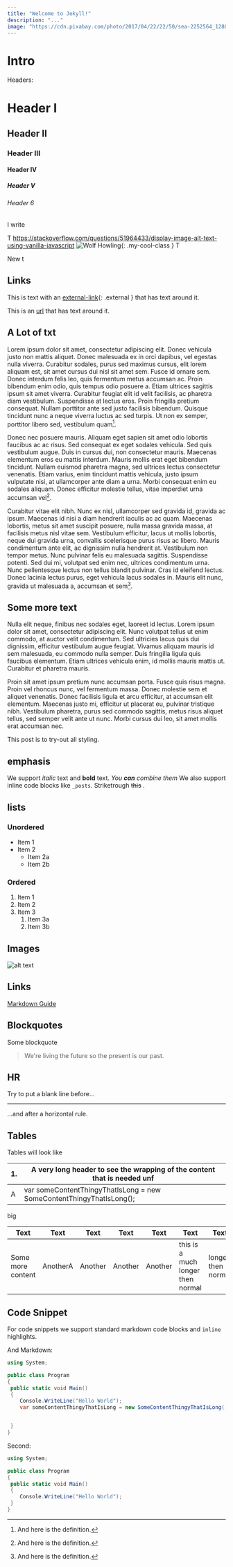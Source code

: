```yaml
---
title: "Welcome to Jekyll!"
description: "..."
image: "https://cdn.pixabay.com/photo/2017/04/22/22/50/sea-2252564_1280.jpg"
---
```


# Intro


Headers:
# Header I
## Header II
### Header III
#### Header IV
##### Header V
###### Header 6

I write

T
https://stackoverflow.com/questions/51964433/display-image-alt-text-using-vanilla-javascript
![Wolf Howling](https://cdn.pixabay.com/photo/2019/10/19/11/35/wolf-4561204_1280.png){: .my-cool-class }
T

New t

## Links
This is text with an [external-link](https://stackoverflow.com/questions/51964433/display-image-alt-text-using-vanilla-javascript){: .external } that has text around it.

This is an [url](https://stackoverflow.com/questions/51964433/display-image-alt-text-using-vanilla-javascript) that has text around it.

## A Lot of txt

Lorem ipsum dolor sit amet, consectetur adipiscing elit. Donec vehicula justo non mattis aliquet. Donec malesuada ex in orci dapibus, vel egestas nulla viverra. Curabitur sodales, purus sed maximus cursus, elit lorem aliquam est, sit amet cursus dui nisl sit amet sem. Fusce id ornare sem. Donec interdum felis leo, quis fermentum metus accumsan ac. Proin bibendum enim odio, quis tempus odio posuere a. Etiam ultrices sagittis ipsum sit amet viverra. Curabitur feugiat elit id velit facilisis, ac pharetra diam vestibulum. Suspendisse at lectus eros. Proin fringilla pretium consequat. Nullam porttitor ante sed justo facilisis bibendum. Quisque tincidunt nunc a neque viverra luctus ac sed turpis. Ut non ex semper, porttitor libero sed, vestibulum quam[^1].

Donec nec posuere mauris. Aliquam eget sapien sit amet odio lobortis faucibus ac ac risus. Sed consequat ex eget sodales vehicula. Sed quis vestibulum augue. Duis in cursus dui, non consectetur mauris. Maecenas elementum eros eu mattis interdum. Mauris mollis erat eget bibendum tincidunt. Nullam euismod pharetra magna, sed ultrices lectus consectetur venenatis. Etiam varius, enim tincidunt mattis vehicula, justo ipsum vulputate nisi, at ullamcorper ante diam a urna. Morbi consequat enim eu sodales aliquam. Donec efficitur molestie tellus, vitae imperdiet urna accumsan vel[^2].

Curabitur vitae elit nibh. Nunc ex nisl, ullamcorper sed gravida id, gravida ac ipsum. Maecenas id nisi a diam hendrerit iaculis ac ac quam. Maecenas lobortis, metus sit amet suscipit posuere, nulla massa gravida massa, at facilisis metus nisl vitae sem. Vestibulum efficitur, lacus ut mollis lobortis, neque dui gravida urna, convallis scelerisque purus risus ac libero. Mauris condimentum ante elit, ac dignissim nulla hendrerit at. Vestibulum non tempor metus. Nunc pulvinar felis eu malesuada sagittis. Suspendisse potenti. Sed dui mi, volutpat sed enim nec, ultrices condimentum urna. Nunc pellentesque lectus non tellus blandit pulvinar. Cras id eleifend lectus. Donec lacinia lectus purus, eget vehicula lacus sodales in. Mauris elit nunc, gravida ut malesuada a, accumsan et sem[^3].

## Some more text

Nulla elit neque, finibus nec sodales eget, laoreet id lectus. Lorem ipsum dolor sit amet, consectetur adipiscing elit. Nunc volutpat tellus ut enim commodo, at auctor velit condimentum. Sed ultricies lacus quis dui dignissim, efficitur vestibulum augue feugiat. Vivamus aliquam mauris id sem malesuada, eu commodo nulla semper. Duis fringilla ligula quis faucibus elementum. Etiam ultrices vehicula enim, id mollis mauris mattis ut. Curabitur et pharetra mauris.

Proin sit amet ipsum pretium nunc accumsan porta. Fusce quis risus magna. Proin vel rhoncus nunc, vel fermentum massa. Donec molestie sem et aliquet venenatis. Donec facilisis ligula et arcu efficitur, at accumsan elit elementum. Maecenas justo mi, efficitur ut placerat eu, pulvinar tristique nibh. Vestibulum pharetra, purus sed commodo sagittis, metus risus aliquet tellus, sed semper velit ante ut nunc. Morbi cursus dui leo, sit amet mollis erat accumsan nec.


This post is to try-out all styling.

## emphasis

We support _italic_ text and **bold** text. _You **can** combine them_ We also support inline code blocks like `_posts`. Striketrough ~~this~~ .

## lists

### Unordered

* Item 1
* Item 2
  * Item 2a
  * Item 2b

### Ordered

1. Item 1
1. Item 2
1. Item 3
   1. Item 3a
   1. Item 3b

## Images

![alt text](https://upload.wikimedia.org/wikipedia/commons/9/9a/Visual_Studio_Code_1.35_icon.svg "Logo Title Text 1")

## Links

[Markdown Guide](https://guides.github.com/features/mastering-markdown/)

## Blockquotes

Some blockquote

> We're living the future so
> the present is our past.


## HR

Try to put a blank line before...

---

...and after a horizontal rule.


## Tables

Tables will look like 

| 1. | A very long header to see the wrapping of the content that is needed unf |
| --- | --- |
| A | var someContentThingyThatIsLong = new SomeContentThingyThatIsLong(); |

big

<div class="table-wrapper" markdown="block">

| Text | Text | Text | Text | Text | Text | Text | Text | Text | Text |
| --- | --- | --- | --- | --- | --- | --- | --- | --- | --- |
| Some more content | AnotherA | Another | Another | Another | this is a much longer then normal | longer then normal | longer then normal | A | A |

</div>

## Code Snippet

For code snippets we support standard markdown code blocks and `inline` highlights.


And Markdown:

```cs
using System;

public class Program
{
 public static void Main()
 {
    Console.WriteLine("Hello World");
    var someContentThingyThatIsLong = new SomeContentThingyThatIsLong();     var someContentThingyThatIsLong = new SomeContentThingyThatIsLong();     var someContentThingyThatIsLong = new SomeContentThingyThatIsLong();


 }
}
```

Second:

```cs
using System;

public class Program
{
 public static void Main()
 {
    Console.WriteLine("Hello World");
 }
}
```








[^1]: And here is the definition.
[^2]: And here is the definition.
[^3]: And here is the definition.